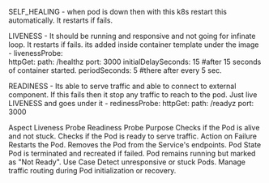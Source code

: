 SELF_HEALING - when pod is down then with this k8s restart this automatically.
It restarts if fails.

LIVENESS - It should be running and responsive and not going for infinate loop.
It restarts if fails.
its added inside container template under the image - 
livenessProbe:   
  httpGet:
    path: /healthz
      port: 3000
  initialDelaySeconds: 15        #after 15 seconds of container started.
  periodSeconds: 5               #there after every 5 sec.

READINESS - Its able to serve traffic and able to connect to external component.
If this fails then it stop any traffic to reach to the pod.
Just live LIVENESS and goes under it - 
redinessProbe:
  httpGet:
    path: /readyz
    port: 3000

Aspect	         Liveness Probe	                                         Readiness Probe
Purpose	         Checks if the Pod is alive and not stuck.	             Checks if the Pod is ready to serve traffic.
Action            on Failure	Restarts the Pod.	                        Removes the Pod from the Service's endpoints.
Pod State	       Pod is terminated and recreated if failed.	           Pod remains running but marked as "Not Ready".
Use Case	       Detect unresponsive or stuck Pods.                   	Manage traffic routing during         Pod                                                                     initialization or recovery.